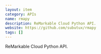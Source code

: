 ```yaml
---
layout: item
category: APIs
name: rmapy
description: ReMarkable Cloud Python API.
website: https://github.com/subutux/rmapy
tags: []
---
```


ReMarkable Cloud Python API.
